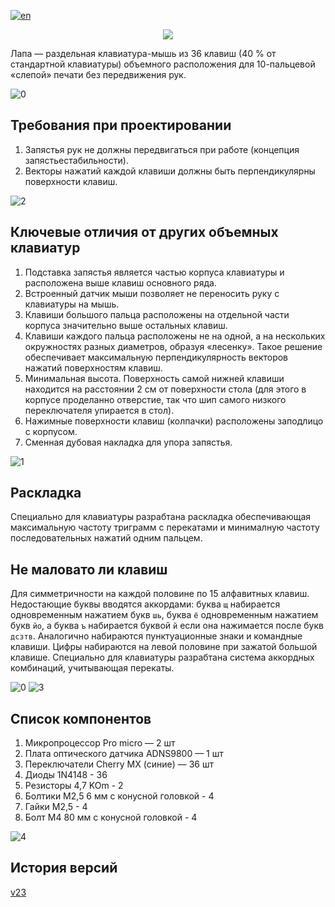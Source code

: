 [![en](https://img.shields.io/badge/lang-en-red.svg)](https://github.com/lemosbor/lapa/blob/main/README.md)
<p align="center">
  <img src="https://raw.githubusercontent.com/lemosbor/lapa/main/img/logo.png">
</p>
Лапа — раздельная клавиатура-мышь из 36 клавиш (40 % от стандартной клавиатуры) объемного расположения для 10-пальцевой «слепой» печати без передвижения рук.

![0](img/v24_s1.jpg)

## Требования при проектировании 
1. Запястья рук не должны передвигаться при работе (концепция запястьестабильности).
2. Векторы нажатий каждой клавиши должны быть перпендикулярны поверхности клавиш.



![2](img/v24_s2.jpg)

## Ключевые отличия от других объемных клавиатур
1. Подставка запястья является частью корпуса клавиатуры и расположена выше клавиш основного ряда.
2. Встроенный датчик мыши позволяет не переносить руку с клавиатуры на мышь.
3. Клавиши большого пальца расположены на отдельной части корпуса значительно выше остальных клавиш.
4. Клавиши каждого пальца расположены не на одной, а на нескольких окружностях разных диаметров, образуя «лесенку». Такое решение обеспечивает максимальную перпендикулярность векторов нажатий поверхностям клавиш.
5. Минимальная высота. Поверхность самой нижней клавиши находится на расстоянии 2 см от поверхности стола (для этого в корпусе проделанно отверстие, так что шип самого низкого переключателя упирается в стол).
6. Нажимные поверхности клавиш (колпачки) расположены заподлицо с корпусом.
7. Сменная дубовая накладка для упора запястья.

![1](img/v24_s3.jpg)


## Раскладка
Специально для клавиатуры разрабтана раскладка обеспечивающая максимальную частоту триграмм с перекатами и минималную частоту последовательных нажатий одним пальцем.

## Не маловато ли клавиш
Для симметричности на каждой половине по 15 алфавитных клавиш. Недостающие буквы вводятся аккордами: буква `щ` набирается одновременным нажатием букв `шь`, буква `ё` одновременным нажатием букв `йо`, а буква `ъ` набирается буквой `й` если она нажимается после букв `дсзтв`.
Аналогично набираются пунктуационные знаки и командные клавиши. Цифры набираются на левой половине при зажатой большой клавише.
Специально для клавиатуры разрабтана система аккордных комбинаций, учитывающая перекаты.

![0](img/v24_s4.jpg)
![3](img/v24_s5.jpg)

## Список компонентов
1. Микропроцессор Pro micro — 2 шт
2. Плата оптического датчика ADNS9800 — 1 шт
3. Переключатели Cherry MX (синие) — 36 шт
4. Диоды 1N4148 - 36
5. Резисторы 4,7 KOm - 2
6. Болтики M2,5 6 мм с конусной головкой - 4
7. Гайки M2,5 - 4
8. Болт M4 80 мм с конусной головкой - 4

![4](img/v24_s6.jpg)

## История версий
[v23](v23.md)

